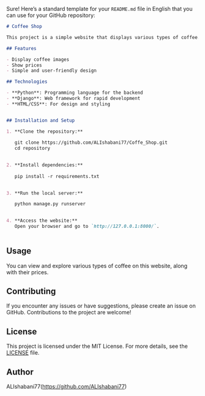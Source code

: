 Sure! Here’s a standard template for your `README.md` file in English that you can use for your GitHub repository:

```markdown
# Coffee Shop

This project is a simple website that displays various types of coffee. It is developed using **Python** and **Django**, and designed with **HTML**, **CSS**, and **JavaScript**. The site showcases different coffee types, such as Turkish coffee and bitter coffee, along with images and prices.

## Features

- Display coffee images
- Show prices
- Simple and user-friendly design

## Technologies

- **Python**: Programming language for the backend
- **Django**: Web framework for rapid development
- **HTML/CSS**: For design and styling


## Installation and Setup

1. **Clone the repository:**
   
   git clone https://github.com/ALIshabani77/Coffe_Shop.git
   cd repository
  

2. **Install dependencies:**
  
   pip install -r requirements.txt
  

3. **Run the local server:**

   python manage.py runserver
 

4. **Access the website:**
   Open your browser and go to `http://127.0.0.1:8000/`.
   
  ```
     
## Usage

You can view and explore various types of coffee on this website, along with their prices.

## Contributing

If you encounter any issues or have suggestions, please create an issue on GitHub. Contributions to the project are welcome!

## License

This project is licensed under the MIT License. For more details, see the [LICENSE](LICENSE) file.

## Author

ALIshabani77(https://github.com/ALIshabani77)


